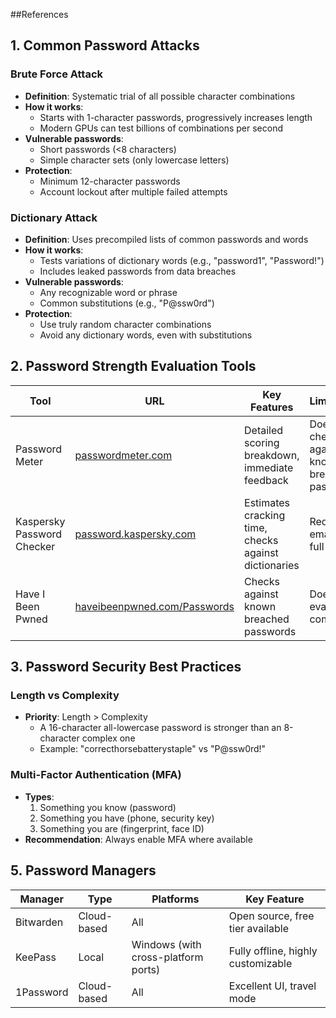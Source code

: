 ##References
## 1. Common Password Attacks

### Brute Force Attack
- **Definition**: Systematic trial of all possible character combinations
- **How it works**:
  - Starts with 1-character passwords, progressively increases length
  - Modern GPUs can test billions of combinations per second
- **Vulnerable passwords**:
  - Short passwords (<8 characters)
  - Simple character sets (only lowercase letters)
- **Protection**:
  - Minimum 12-character passwords
  - Account lockout after multiple failed attempts

### Dictionary Attack
- **Definition**: Uses precompiled lists of common passwords and words
- **How it works**:
  - Tests variations of dictionary words (e.g., "password1", "Password!")
  - Includes leaked passwords from data breaches
- **Vulnerable passwords**:
  - Any recognizable word or phrase
  - Common substitutions (e.g., "P@ssw0rd")
- **Protection**:
  - Use truly random character combinations
  - Avoid any dictionary words, even with substitutions

## 2. Password Strength Evaluation Tools

| Tool | URL | Key Features | Limitations |
|------|-----|-------------|------------|
| Password Meter | [passwordmeter.com](https://passwordmeter.com) | Detailed scoring breakdown, immediate feedback | Doesn't check against known breached passwords |
| Kaspersky Password Checker | [password.kaspersky.com](https://password.kaspersky.com) | Estimates cracking time, checks against dictionaries | Requires email for full report |
| Have I Been Pwned | [haveibeenpwned.com/Passwords](https://haveibeenpwned.com/Passwords) | Checks against known breached passwords | Doesn't evaluate complexity |

## 3. Password Security Best Practices

### Length vs Complexity
- **Priority**: Length > Complexity
  - A 16-character all-lowercase password is stronger than an 8-character complex one
  - Example: "correcthorsebatterystaple" vs "P@ssw0rd!"

### Multi-Factor Authentication (MFA)
- **Types**:
  1. Something you know (password)
  2. Something you have (phone, security key)
  3. Something you are (fingerprint, face ID)
- **Recommendation**: Always enable MFA where available


## 5. Password Managers

| Manager | Type | Platforms | Key Feature |
|---------|------|-----------|-------------|
| Bitwarden | Cloud-based | All | Open source, free tier available |
| KeePass | Local | Windows (with cross-platform ports) | Fully offline, highly customizable |
| 1Password | Cloud-based | All | Excellent UI, travel mode |
